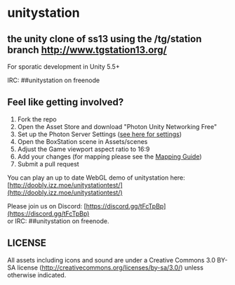 # unitystation
## the unity clone of ss13 using the /tg/station branch http://www.tgstation13.org/

For sporatic development in Unity 5.5+

IRC: ##unitystation on freenode

## Feel like getting involved?
1. Fork the repo
2. Open the Asset Store and download "Photon Unity Networking Free"
3. Set up the Photon Server Settings ([see here for settings](https://github.com/unitystation/unitystation/wiki/Photon-Server-Details))
4. Open the BoxStation scene in Assets/scenes
5. Adjust the Game viewport aspect ratio to 16:9
6. Add your changes (for mapping please see the [Mapping Guide](https://github.com/unitystation/unitystation/wiki/Mapping-Basics))
7. Submit a pull request

You can play an up to date WebGL demo of unitystation here: [http://doobly.izz.moe/unitystationtest/](http://doobly.izz.moe/unitystationtest/)

Please join us on Discord: [https://discord.gg/tFcTpBp](https://discord.gg/tFcTpBp) <br>
or IRC: ##unitystation on freenode.

## LICENSE
All assets including icons and sound are under a Creative Commons 3.0 BY-SA license (http://creativecommons.org/licenses/by-sa/3.0/) unless otherwise indicated.
